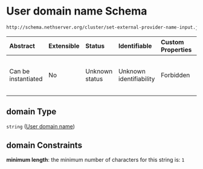 # User domain name Schema

```txt
http://schema.nethserver.org/cluster/set-external-provider-name-input.json#/properties/domain
```



| Abstract            | Extensible | Status         | Identifiable            | Custom Properties | Additional Properties | Access Restrictions | Defined In                                                                                                      |
| :------------------ | :--------- | :------------- | :---------------------- | :---------------- | :-------------------- | :------------------ | :-------------------------------------------------------------------------------------------------------------- |
| Can be instantiated | No         | Unknown status | Unknown identifiability | Forbidden         | Allowed               | none                | [set-external-provider-name-input.json\*](cluster/set-external-provider-name-input.json "open original schema") |

## domain Type

`string` ([User domain name](set-external-provider-name-input-properties-user-domain-name.md))

## domain Constraints

**minimum length**: the minimum number of characters for this string is: `1`
